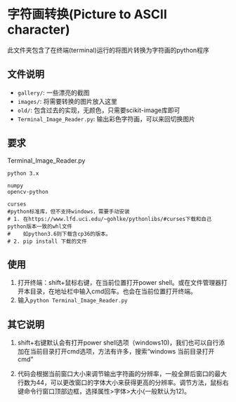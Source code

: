 # 字符画转换(Picture to ASCII character)

此文件夹包含了在终端(terminal)运行的将图片转换为字符画的python程序

## 文件说明

- `gallery/`: 一些漂亮的截图
- `images/`: 将需要转换的图片放入这里
- `old/`: 包含过去的实现，无颜色，只需要scikit-image库即可
- `Terminal_Image_Reader.py`: 输出彩色字符画，可以来回切换图片

## 要求

Terminal_Image_Reader.py

```
python 3.x

numpy
opencv-python

curses
#python标准库，但不支持windows，需要手动安装
# 1. 在https://www.lfd.uci.edu/~gohlke/pythonlibs/#curses下载和自己python版本一致的whl文件
#	 如python3.6则下载含cp36的版本。
# 2. pip install 下载的文件
```

## 使用
1. 打开终端：shift+鼠标右键，在当前位置打开power shell。或在文件管理器打开本目录，在地址栏中输入cmd回车。也会在当前位置打开终端。
2. 输入`python Terminal_Image_Reader.py`

## 其它说明
1. shift+右键默认会有打开power shell选项（windows10)，我们也可以自行添加在当前目录打开cmd选项，方法有许多，搜索“windows 当前目录打开cmd"

2. 代码会根据当前窗口大小来调节输出字符画的分辨率，一般全屏后窗口的最大行数为44，可以更改窗口的字体大小来获得更高的分辨率。调节方法，鼠标右键命令行窗口顶部边框，选择属性>字体>大小(一般默认为12)。